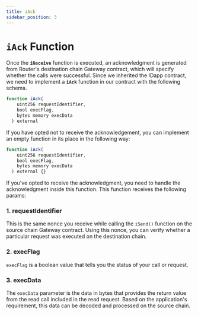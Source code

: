 ```yaml
---
title: iAck
sidebar_position: 3
---
```


# `iAck` Function

Once the **`iReceive`** function is executed, an acknowledgment is generated from Router's destination chain Gateway contract, which will specify whether the calls were successful. Since we inherited the IDapp contract, we need to implement a **`iAck`** function in our contract with the following schema.

```javascript
function iAck(
    uint256 requestIdentifier,
    bool execFlag,
    bytes memory execData
  ) external
```

If you have opted not to receive the acknowledgement, you can implement an empty function in its place in the following way:

```javascript
function iAck(
    uint256 requestIdentifier,
    bool execFlag,
    bytes memory execData
  ) external {}
```

If you've opted to receive the acknowledgment, you need to handle the acknowledgment inside this function. This function receives the following params:

### 1. requestIdentifier

This is the same nonce you receive while calling the `iSend()` function on the source chain Gateway contract. Using this nonce, you can verify whether a particular request was executed on the destination chain.

### 2. execFlag

`execFlag` is a boolean value that tells you the status of your call or request.

### 3. execData

The `execData` parameter is the data in bytes that provides the return value from the read call included in the read request. Based on the application's requirement, this data can be decoded and processed on the source chain.
